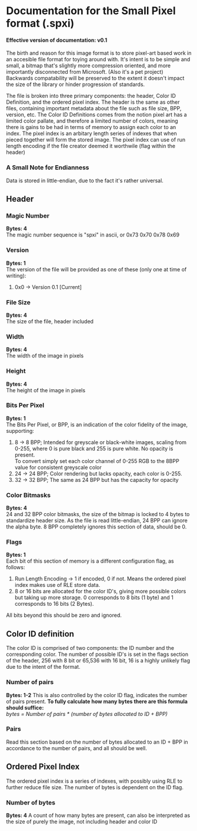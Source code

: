 # Documentation for the Small Pixel format (.spxi)
#### Effective version of documentation: v0.1

The birth and reason for this image format is to store pixel-art based work in an accesible file format for toying around with. It's intent is to be simple and small, a bitmap that's slightly more compression oriented, and more importantly disconnected from Microsoft. (Also it's a pet project)  
Backwards compatability will be preserved to the extent it doesn't impact the size of the library or hinder progression of standards.

The file is broken into three primary components: the header, Color ID Definition, and the ordered pixel index. The header is the same as other files, containing important metadata about the file such as file size, BPP, version, etc. The Color ID Definitions comes from the notion pixel art has a limited color pallate, and therefore a limited number of colors, meaning there is gains to be had in terms of memory to assign each color to an index. The pixel index is an arbitary length series of indexes that when pieced together will form the stored image. The pixel index can use of run length encoding if the file creator deemed it worthwile (flag within the header)

### A Small Note for Endianness
Data is stored in little-endian, due to the fact it's rather universal.

## Header
### Magic Number
__Bytes: 4__  
The magic number sequence is "spxi" in ascii, or 0x73 0x70 0x78 0x69

### Version
__Bytes: 1__  
The version of the file will be provided as one of these (only one at time of writing):
1. 0x0 -> Version 0.1 [Current]

### File Size
__Bytes: 4__  
The size of the file, header included

### Width
__Bytes: 4__  
The width of the image in pixels

### Height
__Bytes: 4__  
The height of the image in pixels

### Bits Per Pixel
__Bytes: 1__  
The Bits Per Pixel, or BPP, is an indication of the color fidelity of the image, supporting:
1. 8 -> 8 BPP; Intended for greyscale or black-white images, scaling from 0-255, where 0 is pure black and 255 is pure white. No opacity is present.  
To convert simply set each color channel of 0-255 RGB to the 8BPP value for consistent greyscale color
2. 24 -> 24 BPP; Color rendering but lacks opacity, each color is 0-255.
3. 32 -> 32 BPP; The same as 24 BPP but has the capacity for opacity

### Color Bitmasks
__Bytes: 4__  
24 and 32 BPP color bitmasks, the size of the bitmap is locked to 4 bytes to standardize header size. As the file is read little-endian, 24 BPP can ignore the alpha byte. 8 BPP completely ignores this section of data, should be 0.

### Flags
__Bytes: 1__  
Each bit of this section of memory is a different configuration flag, as follows:
1. Run Length Encoding -> 1 if encoded, 0 if not. Means the ordered pixel index makes use of RLE store data.
2. 8 or 16 bits are allocated for the color ID's, giving more possible colors but taking up more storage. 0 corresponds to 8 bits (1 byte) and 1 corresponds to 16 bits (2 Bytes).

All bits beyond this should be zero and ignored.

## Color ID definition
The color ID is comprised of two components: the ID number and the corresponding color. The number of possible ID's is set in the flags section of the header, 256 with 8 bit or 65,536 with 16 bit, 16 is a highly unlikely flag due to the intent of the format.

### Number of pairs
__Bytes: 1-2__
This is also controlled by the color ID flag, indicates the number of pairs present. 
__To fully calculate how many bytes there are this formula should suffice:__  
*bytes = Number of pairs * (number of bytes allocated to ID + BPP)*

### Pairs
Read this section based on the number of bytes allocated to an ID + BPP in accordance to the number of pairs, and all should be well.

## Ordered Pixel Index
The ordered pixel index is a series of indexes, with possibly using RLE to further reduce file size. The number of bytes is dependent on the ID flag.

### Number of bytes
__Bytes: 4__
A count of how many bytes are present, can also be interpreted as the size of purely the image, not including header and color ID
